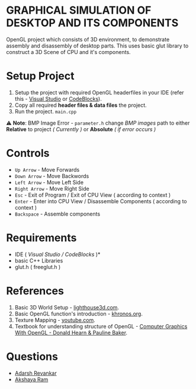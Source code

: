 # GRAPHICAL SIMULATION OF DESKTOP AND ITS COMPONENTS
OpenGL project which consists of 3D environment, to demonstrate assembly and disassembly of desktop parts. This uses basic glut library to construct a 3D Scene of CPU and it's components.

# Setup Project
  1. Setup the project with required OpenGL headerfiles in your IDE (refer this - [Visual Studio](https://www.youtube.com/watch?v=k9LDF016_1A) or [CodeBlocks](https://www.youtube.com/watch?time_continue=79&v=Le4ub4apbn0)).
  2. Copy all required __header files & data files__ the project.
  3. Run the project. `main.cpp`
  
  ⚠ **Note**: BMP Image Error - `parameter.h` change _BMP images_ path to either **Relative** to project *( Currently )* or **Absolute** *( if error occurs )*
  
# Controls
  - `Up Arrow` - Move Forwards
  - `Down Arrow` - Move Backwords
  - `Left Arrow` - Move Left Side
  - `Right Arrow` - Move Right Side
  - `Esc` - Exit of Program / Exit of CPU View ( according to context )
  - `Enter` - Enter into CPU View / Disassemble Components ( according to context )
  - `Backspace` - Assemble components
  
# Requirements
  - IDE ( *Visual Studio / CodeBlocks* )\*
  - basic C++ Libraries
  - glut.h ( freeglut.h )
    
# References
  1. Basic 3D World Setup - [lighthouse3d.com](http://www.lighthouse3d.com/tutorials/glut-tutorial/).
  2. Basic OpenGL function's introduction - [khronos.org](https://www.khronos.org/).
  3. Texture Mapping - [youtube.com](https://www.youtube.com/watch?v=Eh0HeTCCgnE&t=452s).
  4. Textbook for understanding structure of OpenGL - [Computer Graphics With OpenGL - Donald Hearn & Pauline Baker](https://doc.lagout.org/programmation/OpenGL/Computer%20Graphics%20with%20OpenGL%20%284th%20ed.%29%20%5BHearn%2C%20Baker%20%26%20Carithers%202013%5D.pdf).
  
  # Questions
   * [Adarsh Revankar](adarsh_revankar@live.com)
   * [Akshaya Ram](akshayaram004@gmail.com)
